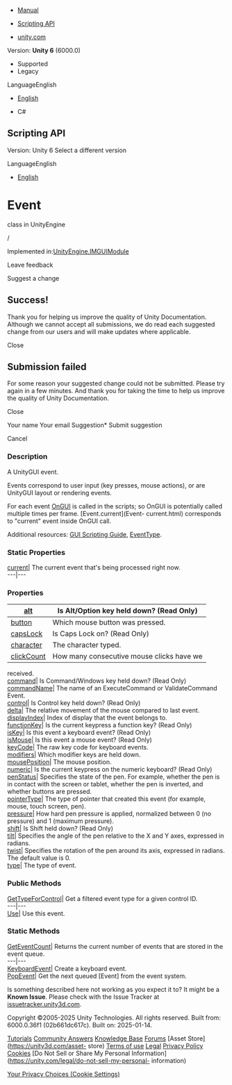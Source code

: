 [ ]()

  * [Manual](../Manual/index.html)
  * [Scripting API](../ScriptReference/index.html)

  * [unity.com](https://unity.com/)

Version: **Unity 6** (6000.0)

  * Supported
  * Legacy

LanguageEnglish

  * [English]()

  * C#

[ ](https://docs.unity3d.com)

## Scripting API

Version: Unity 6 Select a different version

LanguageEnglish

  * [English]()

# Event

class in UnityEngine

/

Implemented in:[UnityEngine.IMGUIModule](UnityEngine.IMGUIModule.html)

Leave feedback

Suggest a change

## Success!

Thank you for helping us improve the quality of Unity Documentation. Although
we cannot accept all submissions, we do read each suggested change from our
users and will make updates where applicable.

Close

## Submission failed

For some reason your suggested change could not be submitted. Please <a>try
again</a> in a few minutes. And thank you for taking the time to help us
improve the quality of Unity Documentation.

Close

Your name Your email Suggestion* Submit suggestion

Cancel

[ ]()

### Description

A UnityGUI event.

Events correspond to user input (key presses, mouse actions), or are UnityGUI
layout or rendering events.  
  
For each event [OnGUI](MonoBehaviour.OnGUI.html) is called in the scripts; so
OnGUI is potentially called multiple times per frame. [Event.current](Event-
current.html) corresponds to "current" event inside OnGUI call.  
  
Additional resources: [GUI Scripting Guide](../Manual/GUIScriptingGuide.html),
[EventType](EventType.html).

### Static Properties

[current](Event-current.html)| The current event that's being processed right
now.  
---|---  
  
### Properties

[alt](Event-alt.html)| Is Alt/Option key held down? (Read Only)  
---|---  
[button](Event-button.html)| Which mouse button was pressed.  
[capsLock](Event-capsLock.html)| Is Caps Lock on? (Read Only)  
[character](Event-character.html)| The character typed.  
[clickCount](Event-clickCount.html)| How many consecutive mouse clicks have we
received.  
[command](Event-command.html)| Is Command/Windows key held down? (Read Only)  
[commandName](Event-commandName.html)| The name of an ExecuteCommand or
ValidateCommand Event.  
[control](Event-control.html)| Is Control key held down? (Read Only)  
[delta](Event-delta.html)| The relative movement of the mouse compared to last
event.  
[displayIndex](Event-displayIndex.html)| Index of display that the event
belongs to.  
[functionKey](Event-functionKey.html)| Is the current keypress a function key?
(Read Only)  
[isKey](Event-isKey.html)| Is this event a keyboard event? (Read Only)  
[isMouse](Event-isMouse.html)| Is this event a mouse event? (Read Only)  
[keyCode](Event-keyCode.html)| The raw key code for keyboard events.  
[modifiers](Event-modifiers.html)| Which modifier keys are held down.  
[mousePosition](Event-mousePosition.html)| The mouse position.  
[numeric](Event-numeric.html)| Is the current keypress on the numeric
keyboard? (Read Only)  
[penStatus](Event-penStatus.html)| Specifies the state of the pen. For
example, whether the pen is in contact with the screen or tablet, whether the
pen is inverted, and whether buttons are pressed.  
[pointerType](Event-pointerType.html)| The type of pointer that created this
event (for example, mouse, touch screen, pen).  
[pressure](Event-pressure.html)| How hard pen pressure is applied, normalized
between 0 (no pressure) and 1 (maximum pressure).  
[shift](Event-shift.html)| Is Shift held down? (Read Only)  
[tilt](Event-tilt.html)| Specifies the angle of the pen relative to the X and
Y axes, expressed in radians.  
[twist](Event-twist.html)| Specifies the rotation of the pen around its axis,
expressed in radians. The default value is 0.  
[type](Event-type.html)| The type of event.  
  
### Public Methods

[GetTypeForControl](Event.GetTypeForControl.html)| Get a filtered event type
for a given control ID.  
---|---  
[Use](Event.Use.html)| Use this event.  
  
### Static Methods

[GetEventCount](Event.GetEventCount.html)| Returns the current number of
events that are stored in the event queue.  
---|---  
[KeyboardEvent](Event.KeyboardEvent.html)| Create a keyboard event.  
[PopEvent](Event.PopEvent.html)| Get the next queued [Event] from the event
system.  
  
Is something described here not working as you expect it to? It might be a
**Known Issue**. Please check with the Issue Tracker at
[issuetracker.unity3d.com](https://issuetracker.unity3d.com).

Copyright ©2005-2025 Unity Technologies. All rights reserved. Built from:
6000.0.36f1 (02b661dc617c). Built on: 2025-01-14.

[Tutorials](https://unity3d.com/learn) [Community
Answers](https://answers.unity3d.com) [Knowledge
Base](https://support.unity3d.com/hc/en-us)
[Forums](https://forum.unity3d.com) [Asset Store](https://unity3d.com/asset-
store) [Terms of use](https://docs.unity3d.com/Manual/TermsOfUse.html)
[Legal](https://unity.com/legal) [Privacy
Policy](https://unity.com/legal/privacy-policy)
[Cookies](https://unity.com/legal/cookie-policy) [Do Not Sell or Share My
Personal Information](https://unity.com/legal/do-not-sell-my-personal-
information)

[Your Privacy Choices (Cookie Settings)](javascript:void\(0\);)

